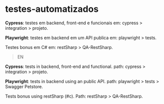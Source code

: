 # testes-automatizados

**Cypress**: testes em backend, front-end e funcionais em: cypress > integration > projeto.

**Playwright**: testes em backend em um API publica em: playwright > tests.

Testes bonus em C# em: restSharp > QA-RestSharp.

> EN

**Cypress**: tests in backend, front-end and functional. path: cypress > integration > projeto.

**Playwright**: tests in backend using an public API. path: playwright > tests > Swagger Petstore.

Tests bonus using restSharp (#c). Path: restSharp > QA-RestSharp.
